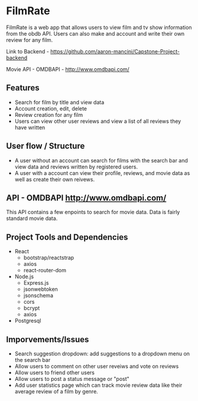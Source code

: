# FilmRate
 
FilmRate is a web app that allows users to view film and tv show information from the obdb API. Users
can also make and account and write their own review for any film.

Link to Backend - https://github.com/aaron-mancini/Capstone-Project-backend

Movie API - OMDBAPI - http://www.omdbapi.com/

## Features

- Search for film by title and view data
- Account creation, edit, delete
- Review creation for any film
- Users can view other user reviews and view a list of all reviews they have written

## User flow / Structure

- A user without an account can search for films with the search bar and view data and reviews
  written by registered users.
- A user with a account can view their profile, reviews, and movie data as well as create their
  own reivews.

## API - OMDBAPI http://www.omdbapi.com/

This API contains a few enpoints to search for movie data. Data is fairly standard movie data.

## Project Tools and Dependencies

- React
  - bootstrap/reactstrap
  - axios
  - react-router-dom
- Node.js
  - Express.js
  - jsonwebtoken
  - jsonschema
  - cors
  - bcrypt
  - axios
- Postgresql

## Imporvements/Issues

- Search suggestion dropdown: add suggestions to a dropdown menu on the search bar
- Allow users to comment on other user reveiws and vote on reviews
- Allow users to friend other users
- Allow users to post a status message or "post"
- Add user statistics page which can track movie review data like their average review
  of a film by genre.